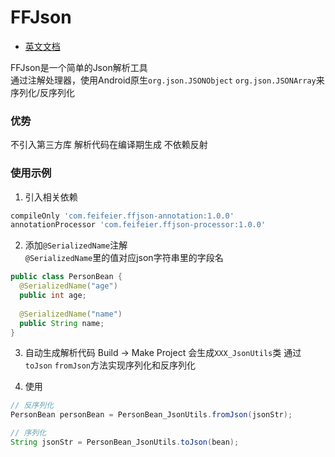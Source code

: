 # FFJson

- [英文文档](./README.md)

FFJson是一个简单的Json解析工具  
通过注解处理器，使用Android原生`org.json.JSONObject` `org.json.JSONArray`来序列化/反序列化


### 优势
不引入第三方库 解析代码在编译期生成 不依赖反射

### 使用示例

1. 引入相关依赖
```groovy
compileOnly 'com.feifeier.ffjson-annotation:1.0.0'
annotationProcessor 'com.feifeier.ffjson-processor:1.0.0'
```

2. 添加`@SerializedName`注解  
`@SerializedName`里的值对应json字符串里的字段名
```java
public class PersonBean {
  @SerializedName("age")
  public int age;
  
  @SerializedName("name")
  public String name;
}
```

3. 自动生成解析代码
Build -> Make Project
会生成`XXX_JsonUtils`类
通过`toJson` `fromJson`方法实现序列化和反序列化

4. 使用
```java
// 反序列化
PersonBean personBean = PersonBean_JsonUtils.fromJson(jsonStr);

// 序列化
String jsonStr = PersonBean_JsonUtils.toJson(bean);

```


